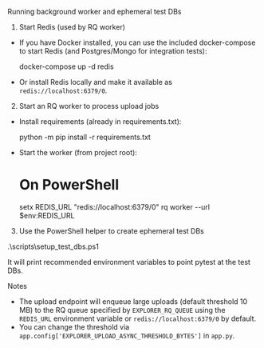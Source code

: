 Running background worker and ephemeral test DBs

1) Start Redis (used by RQ worker)

- If you have Docker installed, you can use the included docker-compose to start Redis (and Postgres/Mongo for integration tests):

  docker-compose up -d redis

- Or install Redis locally and make it available as `redis://localhost:6379/0`.

2) Start an RQ worker to process upload jobs

- Install requirements (already in requirements.txt):

  python -m pip install -r requirements.txt

- Start the worker (from project root):

  # On PowerShell
  setx REDIS_URL "redis://localhost:6379/0"
  rq worker --url $env:REDIS_URL

3) Use the PowerShell helper to create ephemeral test DBs

  .\scripts\setup_test_dbs.ps1

It will print recommended environment variables to point pytest at the test DBs.

Notes
- The upload endpoint will enqueue large uploads (default threshold 10 MB) to the RQ queue specified by `EXPLORER_RQ_QUEUE` using the `REDIS_URL` environment variable or `redis://localhost:6379/0` by default.
- You can change the threshold via `app.config['EXPLORER_UPLOAD_ASYNC_THRESHOLD_BYTES']` in `app.py`.
